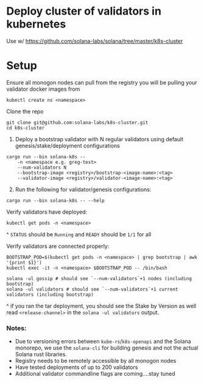 # Deploy cluster of validators in kubernetes
Use w/ https://github.com/solana-labs/solana/tree/master/k8s-cluster

# Setup
Ensure all monogon nodes can pull from the registry you will be pulling your validator docker images from

```
kubectl create ns <namespace>
```

Clone the repo
```
git clone git@github.com:solana-labs/k8s-cluster.git
cd k8s-cluster
```

1) Deploy a bootstrap validator with N regular validators using default genesis/stake/deployment configurations
```
cargo run --bin solana-k8s --
    -n <namespace e.g. greg-test>
    --num-validators N
    --bootstrap-image <registry>/bootstrap-<image-name>:<tag>
    --validator-image <registry>/validator-<image-name>:<tag>
```

2) Run the following for validator/genesis configurations:
```
cargo run --bin solana-k8s -- --help
```


Verify validators have deployed:
```
kubectl get pods -n <namespace>
```
^ `STATUS` should be `Running` and `READY` should be `1/1` for all

Verify validators are connected properly:
```
BOOTSTRAP_POD=$(kubectl get pods -n <namespace> | grep bootstrap | awk '{print $1}')
kubectl exec -it -n <namespace> $BOOTSTRAP_POD -- /bin/bash

solana -ul gossip # should see `--num-validators`+1 nodes (including bootstrap)
solana -ul validators # should see `--num-validators`+1 current validators (including bootstrap)
```
^ if you ran the tar deployment, you should see the Stake by Version as well read `<release-channel>` in the `solana -ul validators` output.

### Notes:
- Due to versioning errors between `kube-rs`/`k8s-openapi` and the Solana monorepo, we use the `solana-cli` for building genesis and not the actual Solana rust libraries.
- Registry needs to be remotely accessible by all monogon nodes
- Have tested deployments of up to 200 validators
- Additional validator commandline flags are coming....stay tuned
